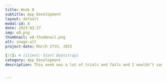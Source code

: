 ```yaml
---
title: Week 8
subtitle: App Development
layout: default
modal-id: 8
date: 2023-03-27
img: w8.png
thumbnail: w8-thumbnail.png
alt: image-alt
project-date: March 27th, 2023

[//]: # (client: Start Bootstrap)
category: App Development
description: This week was a lot of trials and fails and I wouldn’t say this is my proud moment. After searching through and using chatGPT, I finally found a tutorial to follow and I decided to switch to just the good old JavaScript. I started to implement the signIn and signUp page and it works so far. It made me very happy. The tech stack I’ve decided to use is React Native with JavaScript and the database is MongoDB.


---
```

